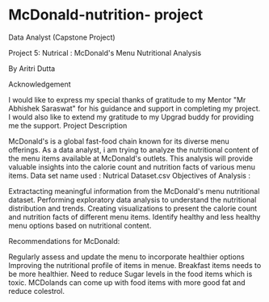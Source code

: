 # McDonald-nutrition- project

Data Analyst (Capstone Project)

Project 5: Nutrical : McDonald's Menu Nutritional Analysis

By Aritri Dutta

Acknowledgement

I would like to express my special thanks of gratitude to my Mentor "Mr Abhishek Saraswat" for his  guidance and support in completing my project. I would also like to extend my gratitude to  my Upgrad buddy for providing me the support.
Project Description

McDonald's is a global fast-food chain known for its diverse menu offerings. As a data analyst, i am trying to analyze the nutritional content of the menu items available at McDonald's outlets. This analysis will provide valuable insights into the calorie count and nutrition facts of various menu items.
Data set name used : Nutrical Dataset.csv
Objectives of Analysis :

Extractacting meaningful information from the McDonald's menu nutritional dataset.
Performing exploratory data analysis to understand the nutritional distribution and trends.
Creating visualizations to present the calorie count and nutrition facts of different menu items.
Identify healthy and less healthy menu options based on nutritional content.

Recommendations for McDonald:

Regularly assess and update the menu to incorporate healthier options
Improving the nutritional profile of items in menue.
Breakfast items needs to be more healthier.
Need to reduce Sugar levels in the food items which is toxic.
MCDolands can come up with food items with more good fat and reduce colestrol.
